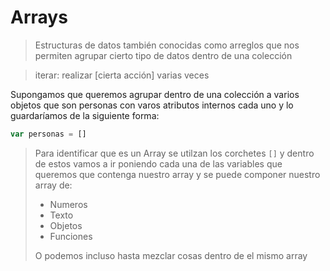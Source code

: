 # Arrays
> Estructuras de datos también conocidas como arreglos que nos permiten agrupar cierto tipo de datos dentro de una colección

>iterar: realizar [cierta acción] varias veces

Supongamos que queremos agrupar dentro de una colección a varios objetos que son personas con varos atributos internos cada uno y lo guardaríamos de la siguiente forma:

```js
var personas = []
```
> Para identificar que es un Array se utilzan los corchetes ```[]``` y dentro de estos vamos a ir poniendo cada una de las variables que queremos que contenga nuestro array y se puede componer nuestro array de:
> * Numeros
> * Texto
> * Objetos
> * Funciones
> 
>O podemos incluso hasta mezclar cosas dentro de el mismo array 